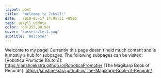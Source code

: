 ```yaml
---
layout: post
title:  "Welcome to Jekyll!"
date:   2018-05-17 14:05:21 +0800
tags: jekyll update
color: rgb(255,90,90)
cover: '/assets/test.png'
subtitle: 'Welcome!'
---
```

Welcome to my page!
Currently this page doesn't hold much content and is it mostly a hub for subpages.
The following subpages can be visited:
[Robotica Promotie (Dutch)]: https://janshoekstra.github.io/RoboticaPromotie/
[The Magikarp Book of Records]:   https://janshoekstra.github.io/The-Magikarp-Book-of-Records/
